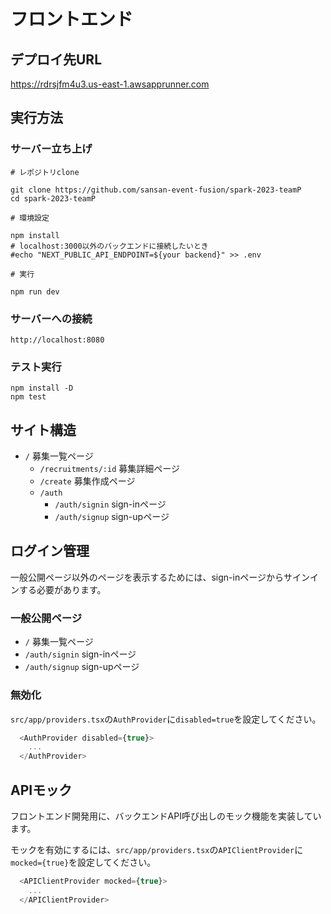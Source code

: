 # フロントエンド

## デプロイ先URL

https://rdrsjfm4u3.us-east-1.awsapprunner.com

## 実行方法

### サーバー立ち上げ

```shell
# レポジトリclone

git clone https://github.com/sansan-event-fusion/spark-2023-teamP
cd spark-2023-teamP

# 環境設定

npm install
# localhost:3000以外のバックエンドに接続したいとき
#echo "NEXT_PUBLIC_API_ENDPOINT=${your backend}" >> .env

# 実行

npm run dev
```

### サーバーへの接続

```
http://localhost:8080
```

### テスト実行

```shell
npm install -D
npm test
```

## サイト構造

- `/` 募集一覧ページ
  - `/recruitments/:id` 募集詳細ページ
  - `/create` 募集作成ページ
  - `/auth`
    - `/auth/signin` sign-inページ
    - `/auth/signup` sign-upページ

## ログイン管理

一般公開ページ以外のページを表示するためには、sign-inページからサインインする必要があります。

### 一般公開ページ

- `/` 募集一覧ページ
- `/auth/signin` sign-inページ
- `/auth/signup` sign-upページ

### 無効化

`src/app/providers.tsx`の`AuthProvider`に`disabled=true`を設定してください。

```typescript
  <AuthProvider disabled={true}>
    ...
  </AuthProvider>
```

## APIモック

フロントエンド開発用に、バックエンドAPI呼び出しのモック機能を実装しています。

モックを有効にするには、`src/app/providers.tsx`の`APIClientProvider`に`mocked={true}`を設定してください。

```typescript
  <APIClientProvider mocked={true}>
    ...
  </APIClientProvider>
```
